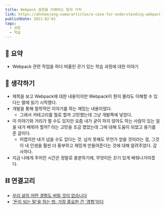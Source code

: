 ```yaml
---
title: Webpack 설정을 이해하는 일의 가치
link: https://ahnheejong.name/articles/a-case-for-understanding-webpack-config/
publishDate: 2021-02-01
tags:
  - 성장
  - 학습
---
```

## 📝 요약 
- Webpack 관련 작업을 하다 떠올린 끈기 있는 학습 과정에 대한 이야기 

## 🤔 생각하기 
- 제목을 보고 Webpack에 대한 내용이지만 Webpack이 뭔지 몰라도 이해할 수 있다는 말에 읽기 시작했다.  
- 개발을 통해 철학적인 이야기를 하는 재밌는 내용이었다.  
  - 그래서 카테고리를 뭘로 할까 고민했는데 그냥 개발쪽에 넣었다.  
- 이 이야기와 거리가 멀 수도 있지만 요즘 내가 굳이 하지 않아도 하는 사람이 있는 일을 내가 배워야 할까? 라는 고민을 조금 했었는데 그에 대해 도움이 되었고 용기를 준 글이다.  
  - 어렵지만 내가 넘을 수도 있다는 것. 넘지 못해도 무언가 얻을 것이라는 걸, 그것이 내 인생을 훨씬 더 풍부하고 재밌게 만들어준다는 것에 대해 알려주었다. 감사하다.    
- 지금 나에게 주어진 시간은 정말로 충분하기에, 무엇이든 끈기 있게 배워나가야겠다.  

## ⛓ 연결고리
- [우리 삶의 어떤 경험도 버릴 것이 없습니다](../Life/overview-effect)
- ['돈이 되는 말'을 하는 법: 가장 중요한 건 '경험'이다](../Business/the-most-important-thing-is-experience)